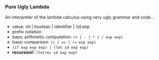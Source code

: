 ### Pure Ugly Lambda

An interpreter of the lambda calculus using very ugly grammar and code...

- value: int | boolean | identifier | \id.exp
- prefix notation
- basic arithmetic computation: `(+ | - | * | / exp exp)`
- basic comparison: `(< | == | != exp exp)`
- `(if exp exp exp) | (let id exp exp)`
- **recursion!**:  `(letrec id exp exp)`
